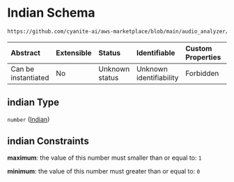 # Indian Schema

```txt
https://github.com/cyanite-ai/aws-marketplace/blob/main/audio_analyzer/schemes/marketplace_v1/schema/TaggingV8.schema.json#/$defs/MaingenreScoresV1/properties/indian
```



| Abstract            | Extensible | Status         | Identifiable            | Custom Properties | Additional Properties | Access Restrictions | Defined In                                                                     |
| :------------------ | :--------- | :------------- | :---------------------- | :---------------- | :-------------------- | :------------------ | :----------------------------------------------------------------------------- |
| Can be instantiated | No         | Unknown status | Unknown identifiability | Forbidden         | Allowed               | none                | [TaggingV8.schema.json\*](../out/TaggingV8.schema.json "open original schema") |

## indian Type

`number` ([Indian](taggingv8-defs-maingenrescoresv1-properties-indian.md))

## indian Constraints

**maximum**: the value of this number must smaller than or equal to: `1`

**minimum**: the value of this number must greater than or equal to: `0`
